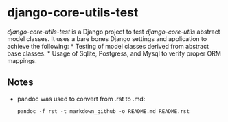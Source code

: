 django-core-utils-test
======================

*django-core-utils-test* is a Django project to test *django-core-utils* abstract model classes. It uses a bare bones Django settings and application to achieve the following: \* Testing of model classes derived from abstract base classes. \* Usage of Sqlite, Postgress, and Mysql to verify proper ORM mappings.

Notes
-----

-   pandoc was used to convert from .rst to .md:

    `pandoc -f rst -t markdown_github -o README.md README.rst`


